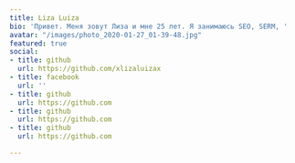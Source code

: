 ```yaml
---
title: Liza Luiza
bio: 'Привет. Меня зовут Лиза и мне 25 лет. Я занимаюсь SEO, SERM, '
avatar: "/images/photo_2020-01-27_01-39-48.jpg"
featured: true
social:
- title: github
  url: https://github.com/xlizaluizax
- title: facebook
  url: ''
- title: github
  url: https://github.com
- title: github
  url: https://github.com
- title: github
  url: https://github.com

---
```

